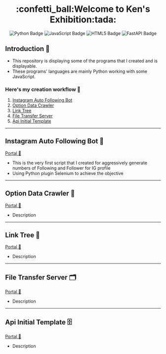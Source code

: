 <h1 align="center">:confetti_ball:Welcome to Ken's Exhibition:tada:</h1>

<div align="center">
<a herf="https://github.com/Ken-Yeung/KensToolkit.git"><img src="https://img.shields.io/badge/python-3670A0?style=for-the-badge&logo=python&logoColor=ffdd54" alt="Python Badge"/></a>
<a herf="https://github.com/Ken-Yeung/KensToolkit.git"><img src="https://img.shields.io/badge/javascript-%23323330.svg?style=for-the-badge&logo=javascript&logoColor=%23F7DF1E" alt="JavaScript Badge"/></a>
<a herf="https://github.com/Ken-Yeung/KensToolkit.git"><img src="https://img.shields.io/badge/html5-%23E34F26.svg?style=for-the-badge&logo=html5&logoColor=white" alt="HTML5 Badge"/></a>
<a herf="https://github.com/Ken-Yeung/KensToolkit.git"><img src="https://img.shields.io/badge/FastAPI-005571?style=for-the-badge&logo=fastapi" alt="FastAPI Badge"/></a>
</div>

## Introduction :loudspeaker:
 - This repository is displaying some of the programs that I created and is displayable.
 - These programs' languages are mainly Python working with some JavaScript.
### Here's my creation workflow :receipt:
 1. [Instagram Auto Following Bot](#instagram-auto-following-bot-robot)
 2. [Option Data Crawler](#option-data-crawler-floppy_disk)
 3. [Link Tree](#link-tree-evergreen_tree)
 4. [File Transfer Server](#file-transfer-server-card_index_dividers)
 5. [Api Initial Template](#api-initial-template-file_cabinet)
---
## Instagram Auto Following Bot :robot:
[Portal :door:](https://github.com/Ken-Yeung/KensToolkit/tree/master/IgAutoFollow "Go to IgAutoFollow repo")
 - This is the very first script that I created for aggressively generate numbers of Following and Follower for IG profile
 - Using Python plugin Selenium to achieve the objective
---
## Option Data Crawler :floppy_disk:
[Portal :door:](https://github.com/Ken-Yeung/KensToolkit/tree/master/OptionCrawler "Go to OptionCrawler repo")
 - Description
---
## Link Tree :evergreen_tree:
[Portal :door:](https://github.com/Ken-Yeung/KensToolkit/tree/master/LinkDistributor "Go to LinkDistributor repo")
 - Description
---
## File Transfer Server :card_index_dividers:
[Portal :door:](https://github.com/Ken-Yeung/KensToolkit/tree/master/FilesTransferrer_one_direction "Go to FilesTransferrer_one_direction repo")
 - Description
---
## Api Initial Template :file_cabinet:
[Portal :door:](https://github.com/Ken-Yeung/KensToolkit/tree/master/FastApiTemplate "Go to FastApiTemplate repo")
 - Description